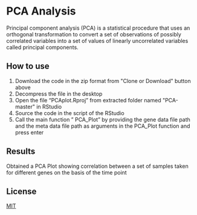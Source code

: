 # PCA Analysis

Principal component analysis (PCA) is a statistical procedure that uses an orthogonal transformation to convert a set of observations of possibly correlated variables into a set of values of linearly uncorrelated variables called principal components.

## How to use

1. Download the code in the zip format from "Clone or Download" button above
2. Decompress the file in the desktop
3. Open the file “PCAplot.Rproj” from extracted folder named "PCA-master" in RStudio
4. Source the code in the script of the RStudio
5. Call the main function ” PCA_Plot” by providing the gene data file path and the meta data file path as arguments in the PCA_Plot function and press enter

## Results

Obtained a PCA Plot showing correlation between a set of samples taken for different genes on the basis of the time point

## License

[MIT](https://github.com/Abhishekdohare/PCA/blob/master/LICENSE.md)